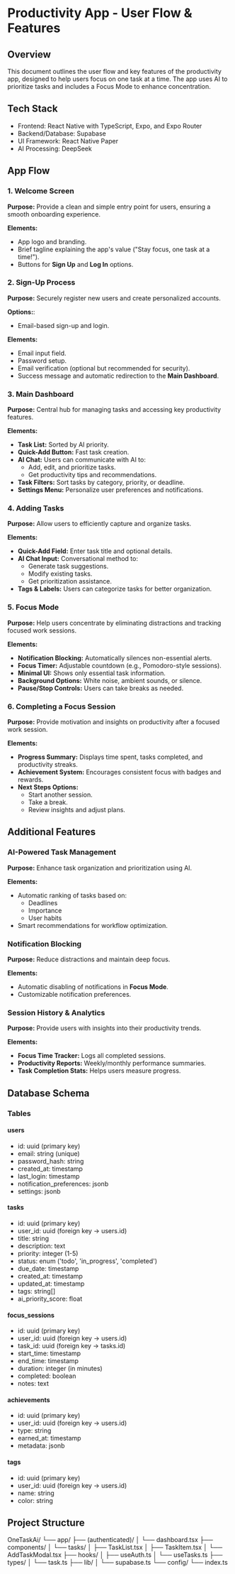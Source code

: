 # Productivity App - User Flow & Features

## Overview
This document outlines the user flow and key features of the productivity app, designed to help users focus on one task at a time. The app uses AI to prioritize tasks and includes a Focus Mode to enhance concentration.

## Tech Stack
- Frontend: React Native with TypeScript, Expo, and Expo Router
- Backend/Database: Supabase
- UI Framework: React Native Paper
- AI Processing: DeepSeek

## App Flow

### 1. Welcome Screen
**Purpose:** Provide a clean and simple entry point for users, ensuring a smooth onboarding experience.

**Elements:**
- App logo and branding.
- Brief tagline explaining the app's value ("Stay focus, one task at a time!").
- Buttons for **Sign Up** and **Log In** options.

### 2. Sign-Up Process
**Purpose:** Securely register new users and create personalized accounts.

**Options:**:
- Email-based sign-up and login. 

**Elements:**
- Email input field.
- Password setup.
- Email verification (optional but recommended for security).
- Success message and automatic redirection to the **Main Dashboard**.

### 3. Main Dashboard
**Purpose:** Central hub for managing tasks and accessing key productivity features.

**Elements:**
- **Task List:** Sorted by AI priority.
- **Quick-Add Button:** Fast task creation.
- **AI Chat:** Users can communicate with AI to:
  - Add, edit, and prioritize tasks.
  - Get productivity tips and recommendations.
- **Task Filters:** Sort tasks by category, priority, or deadline.
- **Settings Menu:** Personalize user preferences and notifications.

### 4. Adding Tasks
**Purpose:** Allow users to efficiently capture and organize tasks.

**Elements:**
- **Quick-Add Field:** Enter task title and optional details.
- **AI Chat Input:** Conversational method to:
  - Generate task suggestions.
  - Modify existing tasks.
  - Get prioritization assistance.
- **Tags & Labels:** Users can categorize tasks for better organization.

### 5. Focus Mode
**Purpose:** Help users concentrate by eliminating distractions and tracking focused work sessions.

**Elements:**
- **Notification Blocking:** Automatically silences non-essential alerts.
- **Focus Timer:** Adjustable countdown (e.g., Pomodoro-style sessions).
- **Minimal UI:** Shows only essential task information.
- **Background Options:** White noise, ambient sounds, or silence.
- **Pause/Stop Controls:** Users can take breaks as needed.

### 6. Completing a Focus Session
**Purpose:** Provide motivation and insights on productivity after a focused work session.

**Elements:**
- **Progress Summary:** Displays time spent, tasks completed, and productivity streaks.
- **Achievement System:** Encourages consistent focus with badges and rewards.
- **Next Steps Options:**
  - Start another session.
  - Take a break.
  - Review insights and adjust plans.

## Additional Features

### AI-Powered Task Management
**Purpose:** Enhance task organization and prioritization using AI.

**Elements:**
- Automatic ranking of tasks based on:
  - Deadlines
  - Importance
  - User habits
- Smart recommendations for workflow optimization.

### Notification Blocking
**Purpose:** Reduce distractions and maintain deep focus.

**Elements:**
- Automatic disabling of notifications in **Focus Mode**.
- Customizable notification preferences.

### Session History & Analytics
**Purpose:** Provide users with insights into their productivity trends.

**Elements:**
- **Focus Time Tracker:** Logs all completed sessions.
- **Productivity Reports:** Weekly/monthly performance summaries.
- **Task Completion Stats:** Helps users measure progress.

## Database Schema

### Tables

#### users
- id: uuid (primary key)
- email: string (unique)
- password_hash: string
- created_at: timestamp
- last_login: timestamp
- notification_preferences: jsonb
- settings: jsonb

#### tasks
- id: uuid (primary key)
- user_id: uuid (foreign key -> users.id)
- title: string
- description: text
- priority: integer (1-5)
- status: enum ('todo', 'in_progress', 'completed')
- due_date: timestamp
- created_at: timestamp
- updated_at: timestamp
- tags: string[]
- ai_priority_score: float

#### focus_sessions
- id: uuid (primary key)
- user_id: uuid (foreign key -> users.id)
- task_id: uuid (foreign key -> tasks.id) 
- start_time: timestamp
- end_time: timestamp
- duration: integer (in minutes)
- completed: boolean
- notes: text

#### achievements
- id: uuid (primary key)
- user_id: uuid (foreign key -> users.id)
- type: string
- earned_at: timestamp
- metadata: jsonb

#### tags
- id: uuid (primary key)
- user_id: uuid (foreign key -> users.id)
- name: string
- color: string

## Project Structure
OneTaskAi/
└── app/
    ├── (authenticated)/
    │   └── dashboard.tsx
    ├── components/
    │   └── tasks/
    │       ├── TaskList.tsx
    │       ├── TaskItem.tsx
    │       └── AddTaskModal.tsx
    ├── hooks/
    │   ├── useAuth.ts
    │   └── useTasks.ts
    ├── types/
    │   └── task.ts
    ├── lib/
    │   └── supabase.ts
    └── config/
        └── index.ts

